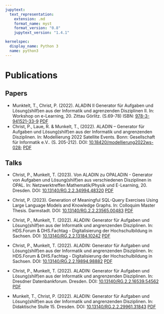 ```yaml
---
jupytext:
  text_representation:
    extension: .md
    format_name: myst
    format_version: "0.8"
    jupytext_version: "1.4.1"

kernelspec:
  display_name: Python 3
  name: python3
---
```


# Publications

## Papers

- Munktelt, T., Christ, P. (2022). ALADIN II Generator für Aufgaben und Lösung(shilf)en aus der Informatik und agrenzenden Disziplinen II. In: Workshop on e-Learning, 20. Zittau Görlitz. (S.69-78) ISBN: [978-3-941521-33-9](https://zfe.hszg.de/fileadmin/NEU/Redaktion-Zfe/Dateien/wel/wel22/Tagungsband_WeL22.pdf) [PDF](https://www.researchgate.net/publication/369120710_ALADIN_II_-GENERATOR_FUR_AUFGABEN_DISZIPLINEN_II)
- Christ, P., Laue, R. & Munkelt, T., (2022). ALADIN – Generator für Aufgaben und Lösung(shilf)en aus der Informatik und angrenzenden Disziplinen. In: Modellierung 2022 Satellite Events. Bonn: Gesellschaft für Informatik e.V.. (S. 205-212). DOI: [10.18420/modellierung2022ws-028](https://dl.gi.de/handle/20.500.12116/38791); [PDF](https://dl.gi.de/bitstream/handle/20.500.12116/38791/paper21.pdf?sequence=1&isAllowed=y)

## Talks

- Christ, P., Munkelt, T. (2023). Von ALADIN zu OPALADIN - Generator von Aufgaben und Lösung(shilf)en aus verschiedenen Disziplinen in OPAL. In: Netzwerktreffen Mathematik/Physik und E-Learning, 20. Dresden. DOI: [10.13140/RG.2.2.34994.48320](https://www.researchgate.net/publication/369132570_Von_ALADIN_zu_OPALADIN_-_Generator_von_Aufgaben_und_Losungshilfen_aus_verschiedenen_Disziplinen_in_OPAL) [PDF](https://www.researchgate.net/publication/369132570_Von_ALADIN_zu_OPALADIN_-_Generator_von_Aufgaben_und_Losungshilfen_aus_verschiedenen_Disziplinen_in_OPAL)

- Christ, P. (2023). Generation of Meaningful SQL-Query Exercises Using Large Language Models and Knowledge Graphs. In: Colloquim Master Thesis. Darmstadt. DOI: [10.13140/RG.2.2.23565.00483](https://www.researchgate.net/publication/369135294_Generation_of_Meaningful_SQL-Query_Exercises_Using_Large_Language_Models_and_Knowledge_Graphs) [PDF](https://www.researchgate.net/publication/369135294_Generation_of_Meaningful_SQL-Query_Exercises_Using_Large_Language_Models_and_Knowledge_Graphs)

- Christ, P., Munkelt, T. (2022). ALADIN: Generator für Aufgaben und Lösung(shilf)en aus der Informatik und angrenzenden Disziplinen. In: HDS.Forum & DHS.Fachtag - Digitalisierung der Hochschulbildung in Sachsen. DOI: [10.13140/RG.2.2.13184.10242](https://www.researchgate.net/publication/369130578_ALADIN_Generator_fur_Aufgaben_und_Losungshilfen_aus_der_Informatik_und_angrenzenden_Disziplinen) [PDF](https://www.researchgate.net/publication/369130578_ALADIN_Generator_fur_Aufgaben_und_Losungshilfen_aus_der_Informatik_und_angrenzenden_Disziplinen)

- Christ, P., Munkelt, T. (2022). ALADIN: Generator für Aufgaben und Lösung(shilf)en aus der Informatik und angrenzenden Disziplinen. In: HDS.Forum & DHS.Fachtag - Digitalisierung der Hochschulbildung in Sachsen. DOI: [10.13140/RG.2.2.19894.98882](https://www.researchgate.net/publication/369123545_ALADIN_-_Generator_fur_Aufgaben_und_Losungshilfen_aus_der_Informatik_und_angrenzenden_Disziplinen) [PDF](https://www.researchgate.net/publication/369123545_ALADIN_-_Generator_fur_Aufgaben_und_Losungshilfen_aus_der_Informatik_und_angrenzenden_Disziplinen)

- Christ, P., Munkelt, T. (2022). ALADIN: Generator für Aufgaben und Lösung(shilf)en aus der Informatik und angrenzenden Disziplinen. In: Dresdner Datenbankforum. Dresden. DOI: [10.13140/RG.2.2.16539.54562](https://www.researchgate.net/publication/369123657_ALADIN_Generator_fur_SQL-Aufgaben_und_Losungshilfen_-von_der_Syntaktik_zur_Semantik) [PDF](https://www.researchgate.net/publication/369123657_ALADIN_Generator_fur_SQL-Aufgaben_und_Losungshilfen_-von_der_Syntaktik_zur_Semantik)

- Munkelt, T., Christ, P. (2022). ALADIN: Generator für Aufgaben und Lösung(shilf)en aus der Informatik und angrenzenden Disziplinen. In: Didaktische Stulle 15. Dresden. DOI: [10.13140/RG.2.2.29961.31843](https://www.researchgate.net/publication/369131860_ALADIN_-_Generator_fur_Aufgaben_und_Losungshilfen_aus_der_Informatik_und_angrenzenden_Disziplinen) [PDF](https://www.researchgate.net/publication/369131860_ALADIN_-_Generator_fur_Aufgaben_und_Losungshilfen_aus_der_Informatik_und_angrenzenden_Disziplinen)
